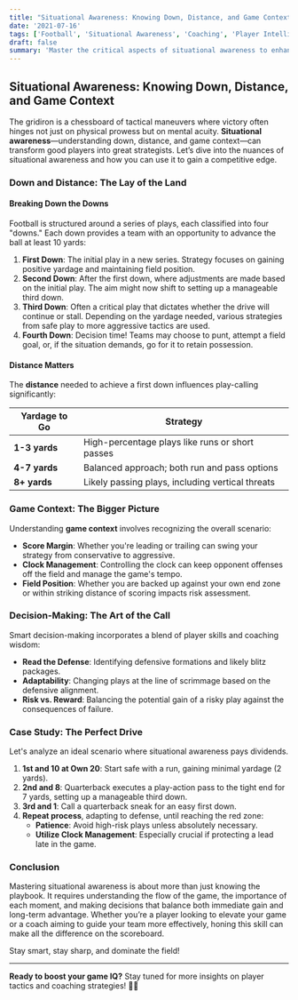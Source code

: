 ```yaml
---
title: "Situational Awareness: Knowing Down, Distance, and Game Context"
date: '2021-07-16'
tags: ['Football', 'Situational Awareness', 'Coaching', 'Player Intelligence', 'Game Strategy', 'Tips', 'Performance Enhancement']
draft: false
summary: 'Master the critical aspects of situational awareness to enhance your game strategy and decision-making on the football field.'
---
```


## Situational Awareness: Knowing Down, Distance, and Game Context

The gridiron is a chessboard of tactical maneuvers where victory often hinges not just on physical prowess but on mental acuity. **Situational awareness**—understanding down, distance, and game context—can transform good players into great strategists. Let’s dive into the nuances of situational awareness and how you can use it to gain a competitive edge.

### Down and Distance: The Lay of the Land

#### Breaking Down the Downs

Football is structured around a series of plays, each classified into four "downs." Each down provides a team with an opportunity to advance the ball at least 10 yards:

1. **First Down**: The initial play in a new series. Strategy focuses on gaining positive yardage and maintaining field position.
2. **Second Down**: After the first down, where adjustments are made based on the initial play. The aim might now shift to setting up a manageable third down.
3. **Third Down**: Often a critical play that dictates whether the drive will continue or stall. Depending on the yardage needed, various strategies from safe play to more aggressive tactics are used.
4. **Fourth Down**: Decision time! Teams may choose to punt, attempt a field goal, or, if the situation demands, go for it to retain possession.

#### Distance Matters

The **distance** needed to achieve a first down influences play-calling significantly:

| **Yardage to Go** | **Strategy**                                       |
|-------------------|----------------------------------------------------|
| **1-3 yards**     | High-percentage plays like runs or short passes    |
| **4-7 yards**     | Balanced approach; both run and pass options       |
| **8+ yards**      | Likely passing plays, including vertical threats   |

### Game Context: The Bigger Picture

Understanding **game context** involves recognizing the overall scenario:

- **Score Margin**: Whether you're leading or trailing can swing your strategy from conservative to aggressive.
- **Clock Management**: Controlling the clock can keep opponent offenses off the field and manage the game's tempo.
- **Field Position**: Whether you are backed up against your own end zone or within striking distance of scoring impacts risk assessment.

### Decision-Making: The Art of the Call

Smart decision-making incorporates a blend of player skills and coaching wisdom:

- **Read the Defense**: Identifying defensive formations and likely blitz packages.
- **Adaptability**: Changing plays at the line of scrimmage based on the defensive alignment.
- **Risk vs. Reward**: Balancing the potential gain of a risky play against the consequences of failure.

### Case Study: The Perfect Drive

Let's analyze an ideal scenario where situational awareness pays dividends.

1. **1st and 10 at Own 20**: Start safe with a run, gaining minimal yardage (2 yards).
2. **2nd and 8**: Quarterback executes a play-action pass to the tight end for 7 yards, setting up a manageable third down.
3. **3rd and 1**: Call a quarterback sneak for an easy first down.
4. **Repeat process**, adapting to defense, until reaching the red zone:
    - **Patience**: Avoid high-risk plays unless absolutely necessary.
    - **Utilize Clock Management**: Especially crucial if protecting a lead late in the game.

### Conclusion

Mastering situational awareness is about more than just knowing the playbook. It requires understanding the flow of the game, the importance of each moment, and making decisions that balance both immediate gain and long-term advantage. Whether you’re a player looking to elevate your game or a coach aiming to guide your team more effectively, honing this skill can make all the difference on the scoreboard.

Stay smart, stay sharp, and dominate the field!

---

**Ready to boost your game IQ?** Stay tuned for more insights on player tactics and coaching strategies! 🚀🏈
```